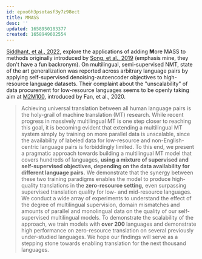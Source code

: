 ```yaml
---
id: epxo6h3psotasf3y7z98ect
title: MMASS
desc: ''
updated: 1658950183377
created: 1658949602554
---
```

[Siddhant, et al., 2022][paper], explore the applications of adding **M**ore MASS to methods originally introduced by [Song, et al., 2019][mass] (emphasis mine, they don't have a fun backronym). On multilingual, semi-supervised NMT, state of the art generalization was reported across arbitrary language pairs by applying self-supervised denoising-autoencoder objectives to high-resource language datasets. Their complaint about the "unscalability" of data procurement for low-resource languages seems to be openly taking aim at [M2M100], introduced by Fan, et al., 2020.

> Achieving universal translation between all human language pairs is the holy-grail of machine translation (MT) research. While recent progress in massively multilingual MT is one step closer to reaching this goal, it is becoming evident that extending a multilingual MT system simply by training on more parallel data is unscalable, since the availability of labeled data for low-resource and non-English-centric language pairs is forbiddingly limited. To this end, we present a pragmatic approach towards building a multilingual MT model that covers hundreds of languages, **using a mixture of supervised and self-supervised objectives, depending on the data availability for different language pairs.** We demonstrate that the synergy between these two training paradigms enables the model to produce high-quality translations in the **zero-resource setting,** even surpassing supervised translation quality for low- and mid-resource languages. We conduct a wide array of experiments to understand the effect of the degree of multilingual supervision, domain mismatches and amounts of parallel and monolingual data on the quality of our self-supervised multilingual models. To demonstrate the scalability of the approach, we train models with **over 200** languages and demonstrate high performance on zero-resource translation on several previously under-studied languages. We hope our findings will serve as a stepping stone towards enabling translation for the next thousand languages.

[paper]: https://arxiv.org/abs/2201.03110
[mass]: https://arxiv.org/abs/1905.02450
[m2m100]: https://arxiv.org/abs/2010.11125